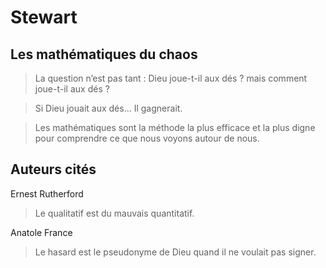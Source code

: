 Stewart
=======

Les mathématiques du chaos
--------------------------

> La question n’est pas tant : Dieu joue-t-il aux dés ?  mais comment joue-t-il
> aux dés ?


> Si Dieu jouait aux dés…  Il gagnerait.


> Les mathématiques sont la méthode la plus efficace et la plus digne pour
> comprendre ce que nous voyons autour de nous.


Auteurs cités
-------------

Ernest Rutherford
> Le qualitatif est du mauvais quantitatif.


Anatole France
> Le hasard est le pseudonyme de Dieu quand il ne voulait pas signer.
